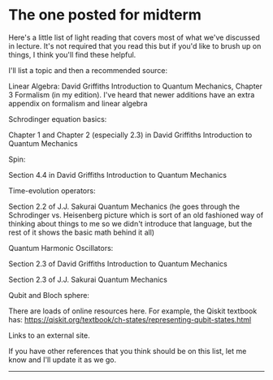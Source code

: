 # The one posted for midterm

Here's a little list of light reading that covers most of what we've discussed in lecture. It's not required that you read this but if you'd like to brush up on things, I think you'll find these helpful. 

I'll list a topic and then a recommended source:

Linear Algebra: David Griffiths Introduction to Quantum Mechanics, Chapter 3 Formalism (in my edition). I've heard that newer additions have an extra appendix on formalism and linear algebra

Schrodinger equation basics:

Chapter 1 and Chapter 2 (especially 2.3) in David Griffiths Introduction to Quantum Mechanics

Spin:

Section 4.4 in David Griffiths Introduction to Quantum Mechanics

Time-evolution operators: 

Section 2.2 of J.J. Sakurai Quantum Mechanics (he goes through the Schrodinger vs. Heisenberg picture which is sort of an old fashioned way of thinking about things to me so we didn't introduce that language, but the rest of it shows the basic math behind it all)

Quantum Harmonic Oscillators:

Section 2.3 of David Griffiths Introduction to Quantum Mechanics

Section 2.3 of J.J. Sakurai Quantum Mechanics


Qubit and Bloch sphere:

There are loads of online resources here. For example, the Qiskit textbook has: https://qiskit.org/textbook/ch-states/representing-qubit-states.html

Links to an external site.

 

If you have other references that you think should be on this list, let me know and I'll update it as we go. 

---
